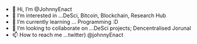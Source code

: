 - 👋 Hi, I’m @JohnnyEnact
- 👀 I’m interested in ...DeSci, Bitcoin, Blockchain, Research Hub
- 🌱 I’m currently learning ... Programming :D
- 💞️ I’m looking to collaborate on ...DeSci projects; Dencentralised Jorunal
- 📫 How to reach me ...twitter) @johnnyEnact 

<!---
JohnnyEnact/JohnnyEnact is a ✨ special ✨ repository because its `README.md` (this file) appears on your GitHub profile.
You can click the Preview link to take a look at your changes.
--->
